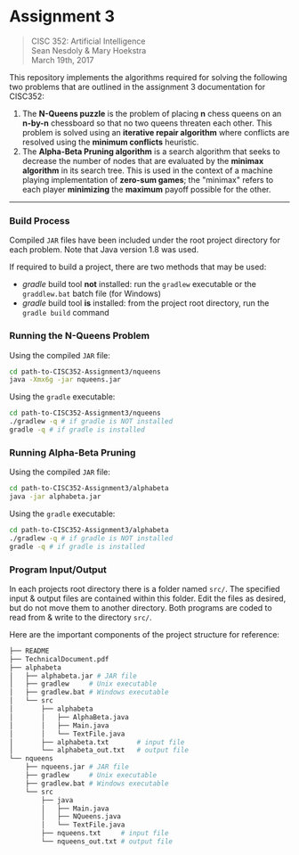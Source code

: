 # Assignment 3

>CISC 352: Artificial Intelligence  
>Sean Nesdoly & Mary Hoekstra  
>March 19th, 2017  

This repository implements the algorithms required for solving the following two problems that are outlined in the assignment 3 documentation for CISC352:
1. The **N-Queens puzzle** is the problem of placing **n** chess queens on an **n-by-n** chessboard so that no two queens threaten each other. This problem is solved using an **iterative repair algorithm** where conflicts are resolved using the **minimum conflicts** heuristic.
2. The **Alpha-Beta Pruning algorithm** is a search algorithm that seeks to decrease the number of nodes that are evaluated by the **minimax algorithm** in its search tree. This is used in the context of a machine playing implementation of **zero-sum games**; the "minimax" refers to each player **minimizing** the **maximum** payoff possible for the other.

---

### Build Process

Compiled `JAR` files have been included under the root project directory for each problem. Note that Java version 1.8 was used.

If required to build a project, there are two methods that may be used:
- *gradle* build tool **not** installed: run the `gradlew` executable or the `graddlew.bat` batch file (for Windows)
- *gradle* build tool **is** installed: from the project root directory, run the `gradle build` command

### Running the N-Queens Problem
Using the compiled `JAR` file:
```bash
cd path-to-CISC352-Assignment3/nqueens
java -Xmx6g -jar nqueens.jar
```

Using the `gradle` executable:
```bash
cd path-to-CISC352-Assignment3/nqueens
./gradlew -q # if gradle is NOT installed
gradle -q # if gradle is installed
```

### Running Alpha-Beta Pruning
Using the compiled `JAR` file:
```bash
cd path-to-CISC352-Assignment3/alphabeta
java -jar alphabeta.jar
```

Using the `gradle` executable:
```bash
cd path-to-CISC352-Assignment3/alphabeta
./gradlew -q # if gradle is NOT installed
gradle -q # if gradle is installed
```

### Program Input/Output

In each projects root directory there is a folder named `src/`. The specified input & output files are contained within this folder. Edit the files as desired, but do not move them to another directory. Both programs are coded to read from & write to the directory `src/`.

Here are the important components of the project structure for reference:

```bash
├── README
├── TechnicalDocument.pdf
├── alphabeta
│   ├── alphabeta.jar # JAR file
│   ├── gradlew     # Unix executable
│   ├── gradlew.bat # Windows executable
│   └── src
│       ├── alphabeta
│       │   ├── AlphaBeta.java
│       │   ├── Main.java
│       │   └── TextFile.java
│       ├── alphabeta.txt       # input file
│       └── alphabeta_out.txt   # output file
└── nqueens
    ├── nqueens.jar # JAR file
    ├── gradlew     # Unix executable
    ├── gradlew.bat # Windows executable
    └── src
        ├── java
        │   ├── Main.java
        │   ├── NQueens.java
        │   └── TextFile.java
        ├── nqueens.txt     # input file
        └── nqueens_out.txt # output file

```
